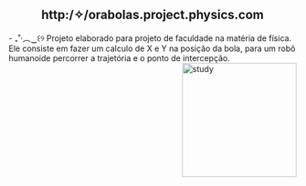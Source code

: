 <div align = "middle"> <H2> http:/✧/orabolas.project.physics.com </H2> </div> 
- ₊˚‧︵‿꒰୨ Projeto elaborado para projeto de faculdade na matéria de física. Ele consiste em fazer um calculo de X e Y na posição da bola, para um robô humanoide percorrer a trajetória e o ponto de intercepção.
<img align = "right" src="https://i.pinimg.com/originals/70/37/d4/7037d478852af21357f038fac2d2e9f6.gif" width="200" height = "200" alt="study">
